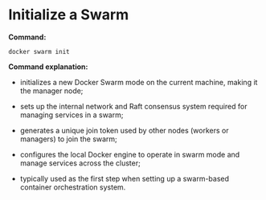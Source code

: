 # Initialize a Swarm

**Command:**

```commandline
docker swarm init
```

**Command explanation:**

- initializes a new Docker Swarm mode on the current machine, making it the manager node;
- sets up the internal network and Raft consensus system required for managing services in a swarm;
- generates a unique join token used by other nodes (workers or managers) to join the swarm;


- configures the local Docker engine to operate in swarm mode and manage services across the cluster;
- typically used as the first step when setting up a swarm-based container orchestration system.
